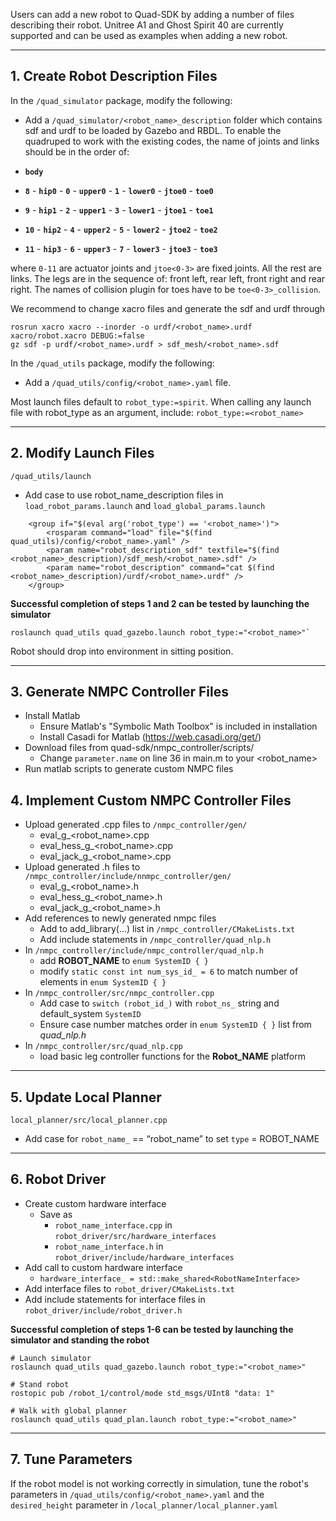 Users can add a new robot to Quad-SDK by adding a number of files describing their robot. Unitree A1 and Ghost Spirit 40 are currently supported and can be used as examples when adding a new robot. 

***

## 1. Create Robot Description Files
In the `/quad_simulator` package, modify the following: 

- Add a `/quad_simulator/<robot_name>_description` folder which contains sdf and urdf to be loaded by Gazebo and RBDL. To enable the quadruped to work with the existing codes, the name of joints and links should be in the order of:

- **`body`**
- **``8``** - **`hip0`** - **``0``** - **`upper0`** - **``1``** - **`lower0`** - **``jtoe0``** - **`toe0`** 
- **``9``** - **`hip1`** - **``2``** - **`upper1`** - **``3``** - **`lower1`** - **``jtoe1``** - **`toe1`** 
- **``10``** - **`hip2`** - **``4``** - **`upper2`** - **``5``** - **`lower2`** - **``jtoe2``** - **`toe2`** 
- **``11``** - **`hip3`** - **``6``** - **`upper3`** - **``7``** - **`lower3`** - **``jtoe3``** - **`toe3`** 

where `0-11` are actuator joints and ``jtoe<0-3>`` are fixed joints. All the rest are links. The legs are in the sequence of: front left, rear left, front right and rear right. The names of collision plugin for toes have to be ``toe<0-3>_collision``.

We recommend to change xacro files and generate the sdf and urdf through
```
rosrun xacro xacro --inorder -o urdf/<robot_name>.urdf xacro/robot.xacro DEBUG:=false
gz sdf -p urdf/<robot_name>.urdf > sdf_mesh/<robot_name>.sdf
```

In the `/quad_utils` package, modify the following:

- Add a `/quad_utils/config/<robot_name>.yaml` file. 

Most launch files default to `robot_type:=spirit`. When calling any launch file with robot_type as an argument, include: `robot_type:=<robot_name>`

***

## 2. Modify Launch Files
`/quad_utils/launch`
- Add case to use robot_name_description files in `load_robot_params.launch` and `load_global_params.launch`
```
    <group if="$(eval arg('robot_type') == '<robot_name>')">
        <rosparam command="load" file="$(find quad_utils)/config/<robot_name>.yaml" />
        <param name="robot_description_sdf" textfile="$(find <robot_name>_description)/sdf_mesh/<robot_name>.sdf" />
        <param name="robot_description" command="cat $(find <robot_name>_description)/urdf/<robot_name>.urdf" />
    </group>
```

**Successful completion of steps 1 and 2 can be tested by launching the simulator**
```
roslaunch quad_utils quad_gazebo.launch robot_type:="<robot_name>"`
```
Robot should drop into environment in sitting position.

***

## 3. Generate NMPC Controller Files
* Install Matlab
    * Ensure Matlab's "Symbolic Math Toolbox" is included in installation
    * Install Casadi for Matlab (https://web.casadi.org/get/)
* Download files from quad-sdk/nmpc_controller/scripts/
    * Change `parameter.name` on line 36 in main.m to your <robot_name>
* Run matlab scripts to generate custom NMPC files 


## 4. Implement Custom NMPC Controller Files
- Upload generated .cpp files to `/nmpc_controller/gen/`
	- eval_g_<robot_name>.cpp
	- eval_hess_g_<robot_name>.cpp
	- eval_jack_g_<robot_name>.cpp
- Upload generated .h files to `/nmpc_controller/include/nnmpc_controller/gen/`
	- eval_g_<robot_name>.h
	- eval_hess_g_<robot_name>.h
	- eval_jack_g_<robot_name>.h
- Add references to newly generated nmpc files
	- Add to add_library(…) list in `/nmpc_controller/CMakeLists.txt`
	- Add include statements in `/nmpc_controller/quad_nlp.h`
- In `/nmpc_controller/include/nmpc_controller/quad_nlp.h`
	- add **ROBOT_NAME**  to `enum SystemID { }`
	- modify `static const int num_sys_id_ = 6` to match number of elements in `enum SystemID { }`
- In `/nmpc_controller/src/nmpc_controller.cpp`
    - Add case to `switch (robot_id_)` with `robot_ns_` string and default_system `SystemID`
    - Ensure case number matches order in `enum SystemID { }` list from *quad_nlp.h*
- In `/nmpc_controller/src/quad_nlp.cpp`
    - load basic leg controller functions for the **Robot_NAME** platform

***

## 5. Update Local Planner
`local_planner/src/local_planner.cpp`
- Add case for `robot_name_` == “robot_name” to set `type` = ROBOT_NAME

***

## 6. Robot Driver
- Create custom hardware interface
    - Save as
        - `robot_name_interface.cpp` in `robot_driver/src/hardware_interfaces`
        - `robot_name_interface.h` in `robot_driver/include/hardware_interfaces`
- Add call to custom hardware interface
    - `hardware_interface_ = std::make_shared<RobotNameInterface>`
- Add interface files to `robot_driver/CMakeLists.txt`
- Add include statements for interface files in `robot_driver/include/robot_driver.h`


**Successful completion of steps 1-6 can be tested by launching the simulator and standing the robot**
```
# Launch simulator
roslaunch quad_utils quad_gazebo.launch robot_type:="<robot_name>"

# Stand robot
rostopic pub /robot_1/control/mode std_msgs/UInt8 "data: 1"

# Walk with global planner
roslaunch quad_utils quad_plan.launch robot_type:="<robot_name>"
```

***

## 7. Tune Parameters
If the robot model is not working correctly in simulation, tune the robot's parameters in `/quad_utils/config/<robot_name>.yaml` and the `desired_height` parameter in `/local_planner/local_planner.yaml`